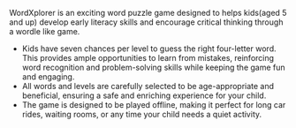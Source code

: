 WordXplorer is an exciting word puzzle game designed to helps kids(aged 5 and up) develop early literacy skills and encourage critical thinking through a wordle like game.

- Kids have seven chances per level to guess the right four-letter word. This provides ample opportunities to learn from mistakes, reinforcing word recognition and problem-solving skills while keeping the game fun and engaging.
- All words and levels are carefully selected to be age-appropriate and beneficial, ensuring a safe and enriching experience for your child.
- The game is designed to be played offline, making it perfect for long car rides, waiting rooms, or any time your child needs a quiet activity.

<?# AppStoreBadges LinkText="Get WordXplorer" AppStoreLinkUrl="wordxplorer-guess-the-word/id6504664783" /?>

<?# ResponsiveYouTube bAtj9bAYVS0 Title="Gameplay Video" /?>

<?# AppStoreBadges LinkText="Get WordXplorer" AppStoreLinkUrl="wordxplorer-guess-the-word/id6504664783" /?>